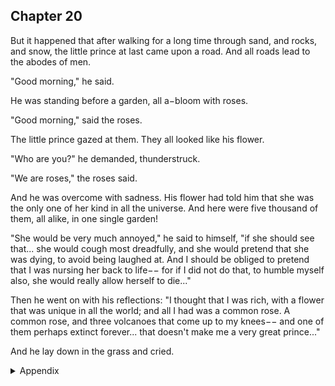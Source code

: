 ## Chapter 20



But it happened that after walking for a long time through sand, and rocks, and
snow, the little prince at last came upon a road. And all roads lead to the abodes of
men.

"Good morning," he said.

He was standing before a garden, all a−bloom with roses.

"Good morning," said the roses.

The little prince gazed at them. They all looked like his flower.

"Who are you?" he demanded, thunderstruck.

"We are roses," the roses said.

And he was overcome with sadness. His flower had told him that she was the only
one of her kind in all the universe. And here were five thousand of them, all alike,
in one single garden!

"She would be very much annoyed," he said to himself, "if she should see that...
she would cough most dreadfully, and she would pretend that she was dying, to
avoid being laughed at. And I should be obliged to pretend that I was nursing her
back to life−− for if I did not do that, to humble myself also, she would really
allow herself to die..."

Then he went on with his reflections: "I thought that I was rich, with a flower that
was unique in all the world; and all I had was a common rose. A common rose,
and three volcanoes that come up to my knees−− and one of them perhaps extinct
forever... that doesn't make me a very great prince..."

And he lay down in the grass and cried.



<details>
<summary>Appendix</summary>


</details>